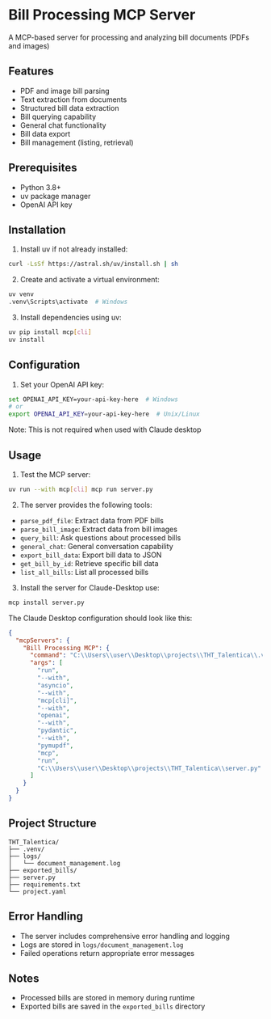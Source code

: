 # Bill Processing MCP Server

A MCP-based server for processing and analyzing bill documents (PDFs and images)

## Features

- PDF and image bill parsing
- Text extraction from documents
- Structured bill data extraction
- Bill querying capability
- General chat functionality
- Bill data export
- Bill management (listing, retrieval)

## Prerequisites

- Python 3.8+
- uv package manager
- OpenAI API key

## Installation

1. Install uv if not already installed:
```bash
curl -LsSf https://astral.sh/uv/install.sh | sh
```

2. Create and activate a virtual environment:
```bash
uv venv
.venv\Scripts\activate  # Windows
```

3. Install dependencies using uv:
```bash
uv pip install mcp[cli]
uv install
```

## Configuration

1. Set your OpenAI API key:
```bash
set OPENAI_API_KEY=your-api-key-here  # Windows
# or
export OPENAI_API_KEY=your-api-key-here  # Unix/Linux
```
Note: This is not required when used with Claude desktop

## Usage

1. Test the MCP server:
```bash
uv run --with mcp[cli] mcp run server.py
```

2. The server provides the following tools:

- `parse_pdf_file`: Extract data from PDF bills
- `parse_bill_image`: Extract data from bill images
- `query_bill`: Ask questions about processed bills
- `general_chat`: General conversation capability
- `export_bill_data`: Export bill data to JSON
- `get_bill_by_id`: Retrieve specific bill data
- `list_all_bills`: List all processed bills

3. Install the server for Claude-Desktop use:
```bash
mcp install server.py
```

The Claude Desktop configuration should look like this:

```json
{
  "mcpServers": {
    "Bill Processing MCP": {
      "command": "C:\\Users\\user\\Desktop\\projects\\THT_Talentica\\.venv\\Scripts\\uv.exe",
      "args": [
        "run",
        "--with",
        "asyncio",
        "--with",
        "mcp[cli]",
        "--with",
        "openai",
        "--with",
        "pydantic",
        "--with",
        "pymupdf",
        "mcp",
        "run",
        "C:\\Users\\user\\Desktop\\projects\\THT_Talentica\\server.py"
      ]
    }
  }
}
```

## Project Structure

```
THT_Talentica/
├── .venv/
├── logs/
│   └── document_management.log
├── exported_bills/
├── server.py
├── requirements.txt
└── project.yaml
```

## Error Handling

- The server includes comprehensive error handling and logging
- Logs are stored in `logs/document_management.log`
- Failed operations return appropriate error messages

## Notes

- Processed bills are stored in memory during runtime
- Exported bills are saved in the `exported_bills` directory

